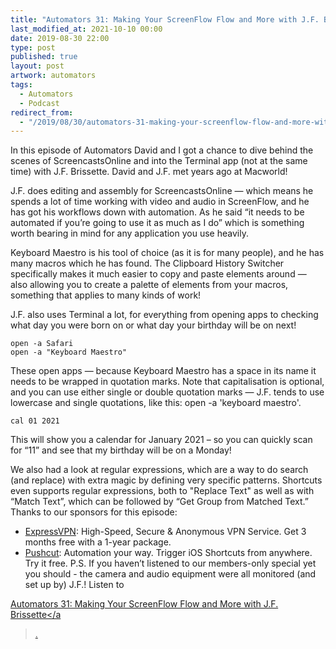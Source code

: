 ```yaml
---
title: "Automators 31: Making Your ScreenFlow Flow and More with J.F. Brissette"
last_modified_at: 2021-10-10 00:00
date: 2019-08-30 22:00
type: post
published: true
layout: post
artwork: automators
tags:
  - Automators
  - Podcast
redirect_from:
  - "/2019/08/30/automators-31-making-your-screenflow-flow-and-more-with-j-f-brissette.html"
---
```



  In this episode of Automators David and I got a chance to dive behind the
  scenes of ScreencastsOnline and into the Terminal app (not at the same time)
  with J.F. Brissette. David and J.F. met years ago at Macworld!  

<!--more-->

  J.F. does editing and assembly for ScreencastsOnline — which means he spends a
  lot of time working with video and audio in ScreenFlow, and he has got his
  workflows down with automation. As he said “it needs to be automated if you’re
  going to use it as much as I do” which is something worth bearing in mind for
  any application you use heavily.  

  Keyboard Maestro is his tool of choice (as it is for many people), and he has
  many macros which he has found. The Clipboard History Switcher specifically
  makes it much easier to copy and paste elements around — also allowing you to
  create a palette of elements from your macros, something that applies to many
  kinds of work!  

  J.F. also uses Terminal a lot, for everything from opening apps to checking
  what day you were born on or what day your birthday will be on next!  
<pre><code>open -a Safari
open -a "Keyboard Maestro"
</code></pre>

  These open apps — because Keyboard Maestro has a space in its name it needs to
  be wrapped in quotation marks. Note that capitalisation is optional, and you
  can use either single or double quotation marks — J.F. tends to use lowercase
  and single quotations, like this: open -a 'keyboard maestro'.  
<pre><code>cal 01 2021
</code></pre>

  This will show you a calendar for January 2021 – so you can quickly scan for
  “11” and see that my birthday will be on a Monday!  

  We also had a look at regular expressions, which are a way to do search (and
  replace) with extra magic by defining very specific patterns. Shortcuts even
  supports regular expressions, both to "Replace Text" as well as with “Match
  Text”, which can be followed by “Get Group from Matched Text.”  
Thanks to our sponsors for this episode:  
<ul>
  <li>
    <a href="https://www.expressvpn.com/automators">ExpressVPN</a>: High-Speed,
    Secure &amp; Anonymous VPN Service. Get 3 months free with a 1-year package.
  </li>
  <li>
    <a href="http://pushcut.io/automators">Pushcut</a>: Automation your way.
    Trigger iOS Shortcuts from anywhere. Try it free. P.S. If you haven’t
    listened to our members-only special yet you should - the camera and audio
    equipment were all monitored (and set up by) J.F.! Listen to
  </li>
</ul>

  <a href="https://relay.fm/automators/31"
    >Automators 31: Making Your ScreenFlow Flow and More with J.F. Brissette</a
  >.  
